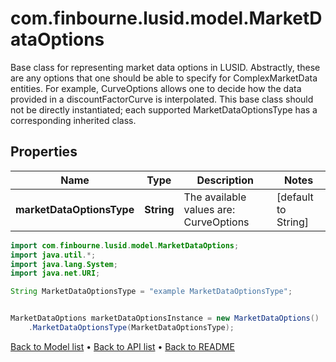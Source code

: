 # com.finbourne.lusid.model.MarketDataOptions
Base class for representing market data options in LUSID.  Abstractly, these are any options that one should be able to specify for ComplexMarketData entities.  For example, CurveOptions allows one to decide how the data provided in a discountFactorCurve is interpolated.  This base class should not be directly instantiated;  each supported MarketDataOptionsType has a corresponding inherited class.

## Properties

Name | Type | Description | Notes
------------ | ------------- | ------------- | -------------
**marketDataOptionsType** | **String** | The available values are: CurveOptions | [default to String]

```java
import com.finbourne.lusid.model.MarketDataOptions;
import java.util.*;
import java.lang.System;
import java.net.URI;

String MarketDataOptionsType = "example MarketDataOptionsType";


MarketDataOptions marketDataOptionsInstance = new MarketDataOptions()
    .MarketDataOptionsType(MarketDataOptionsType);
```


[Back to Model list](../README.md#documentation-for-models) &#8226; [Back to API list](../README.md#documentation-for-api-endpoints) &#8226; [Back to README](../README.md)
